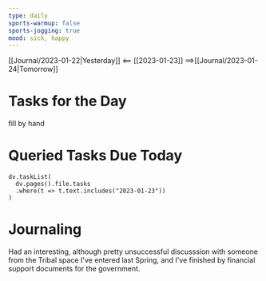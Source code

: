 ```yaml
---
type: daily
sports-warmup: false
sports-jogging: true
mood: sick, happy
---
```


[[Journal/2023-01-22|Yesterday]] <== [[2023-01-23]] ==>[[Journal/2023-01-24|Tomorrow]]


# Tasks for the Day

fill by hand


# Queried Tasks Due Today

```dataviewjs
dv.taskList(
  dv.pages().file.tasks
  .where(t => t.text.includes("2023-01-23"))
)
```



# Journaling
Had an interesting, although pretty unsuccessful discusssion with someone from the Tribal space I've entered last Spring, and I've finished by financial support documents for the government.
